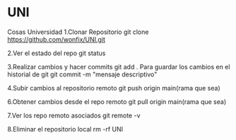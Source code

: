 # UNI
Cosas Universidad
1.Clonar Repositorio
git clone https://github.com/wonfix/UNI.git

2.Ver el estado del repo
git status

3.Realizar cambios y hacer commits
git add .
Para guardar los cambios en el historial de git
git commit -m "mensaje descriptivo"

4.Subir cambios al repositorio remoto
git push origin main(rama que sea)

6.Obtener cambios desde el repo remoto
git pull origin main(rama que sea)

7.Ver los repo remoto asociados
git remote -v

8.Eliminar el repositorio local
rm -rf UNI
